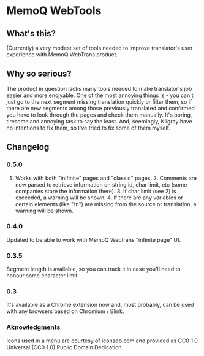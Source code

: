 # MemoQ WebTools
## What's this?
(Currently) a very modest set of tools needed to improve translator's user experience with MemoQ WebTrans product. 

## Why so serious?
The product in question lacks many tools needed to make translator's job easier and more enojyable. One of the most annoying things is - you can't just go to the next segment missing translation quickly or filter them, so if there are new segments among those previously translated and confirmed you have to look through the pages and check them manually. It's boring, tiresome and annoying task to say the least. And, seemingly, Kilgray have no intentions to fix them, so I've tried to fix some of them myself.  

## Changelog

### 0.5.0
1. Works with both "inifinite" pages and "classic" pages. 2. Comments are now parsed to retrieve information on string id, char limit, etc (some companies store the information there). 3. If char limit (see 2) is exceeded, a warning will be shown. 4. If there are any variables or certain elements (like "\n") are missing from the source or translation, a warning will be shown.

### 0.4.0
Updated to be able to work with MemoQ Webtrans "infinite page" UI.

### 0.3.5
Segment length is available, so you can track it in case you'll need to honour some character limit.

### 0.3
It's available as a Chrome extension now and, most probably, can be used with any browsers based on Chromium / Blink. 

### Aknowledgments 
Icons used in a menu are courtesy of iconsdb.com and provided as CC0 1.0 Universal (CC0 1.0) Public Domain Dedication